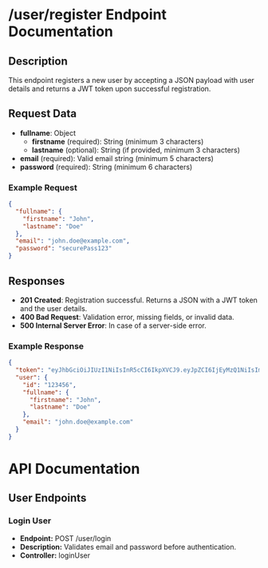 # /user/register Endpoint Documentation

## Description
This endpoint registers a new user by accepting a JSON payload with user details and returns a JWT token upon successful registration.

## Request Data
- **fullname**: Object
  - **firstname** (required): String (minimum 3 characters)
  - **lastname** (optional): String (if provided, minimum 3 characters)
- **email** (required): Valid email string (minimum 5 characters)
- **password** (required): String (minimum 6 characters)

### Example Request
```json
{
  "fullname": {
    "firstname": "John",
    "lastname": "Doe"
  },
  "email": "john.doe@example.com",
  "password": "securePass123"
}
```

## Responses
- **201 Created**: Registration successful. Returns a JSON with a JWT token and the user details.
- **400 Bad Request**: Validation error, missing fields, or invalid data.
- **500 Internal Server Error**: In case of a server-side error.
### Example Response
```json
{
  "token": "eyJhbGciOiJIUzI1NiIsInR5cCI6IkpXVCJ9.eyJpZCI6IjEyMzQ1NiIsImV4cCI6MTYwOTIzOTIwMH0.abc123def456ghi789",
  "user": {
    "id": "123456",
    "fullname": {
      "firstname": "John",
      "lastname": "Doe"
    },
    "email": "john.doe@example.com"
  }
}

```
# API Documentation

## User Endpoints

### Login User
- **Endpoint:** POST /user/login
- **Description:** Validates email and password before authentication.
- **Controller:** loginUser
